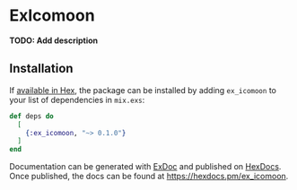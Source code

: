 # ExIcomoon

**TODO: Add description**

## Installation

If [available in Hex](https://hex.pm/docs/publish), the package can be installed
by adding `ex_icomoon` to your list of dependencies in `mix.exs`:

```elixir
def deps do
  [
    {:ex_icomoon, "~> 0.1.0"}
  ]
end
```

Documentation can be generated with [ExDoc](https://github.com/elixir-lang/ex_doc)
and published on [HexDocs](https://hexdocs.pm). Once published, the docs can
be found at <https://hexdocs.pm/ex_icomoon>.

